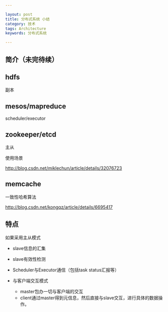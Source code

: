 ```yaml
---

layout: post
title: 分布式系统 小结
category: 技术
tags: Architecture
keywords: 分布式系统

---
```


## 简介（未完待续）

## hdfs

副本

## mesos/mapreduce

scheduler/executor

## zookeeper/etcd

主从

使用场景

http://blog.csdn.net/miklechun/article/details/32076723

## memcache

一致性哈希算法


http://blog.csdn.net/kongqz/article/details/6695417

## 特点

如果采用主从模式

- slave信息的汇集
- slave有效性检测
- Scheduler与Executor通信（包括task status汇报等）
- 与客户端交互模式

    - master包办一切与客户端的交互
    - client通过master得到元信息，然后直接与slave交互，进行具体的数据操作。










[An Introduction to Mesosphere]: https://www.digitalocean.com/community/tutorials/an-introduction-to-mesosphere
[http://mesos.apache.org/documentation/latest/mesos-frameworks/ ]: http://mesos.apache.org/documentation/latest/mesos-frameworks/ 
[示例代码]: https://github.com/qiankunli/mesos/